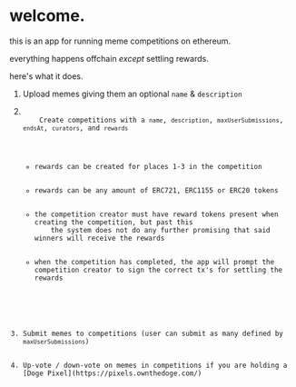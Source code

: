 # welcome.

this is an app for running meme competitions on ethereum.

everything happens offchain _except_ settling rewards.

here's what it does.

<ol>
    <li>Upload memes giving them an optional <code>name</code> & <code>description</code</li>
    <li>
    Create competitions with a <code>name</code>, <code>description</code>, <code>maxUserSubmissions</code>, <code>endsAt</code>, <code>curators</code>, and <code>rewards</code>
    <ul>
        <li>rewards can be created for places 1-3 in the competition</li>
        <li>rewards can be any amount of ERC721, ERC1155 or ERC20 tokens</li>
        <li>the competition creator must have reward tokens present when creating the competition, but past this
    the system does not do any further promising that said winners will receive the rewards</li>
        <li>when the competition has completed, the app will prompt the competition creator to sign the correct tx's for settling the rewards</li>
    </ul>
    </li>
    <li>Submit memes to competitions (user can submit as many defined by <code>maxUserSubmissions</code>)</li>
    <li>Up-vote / down-vote on memes in competitions if you are holding a [Doge Pixel](https://pixels.ownthedoge.com/)</li>
</ol>
